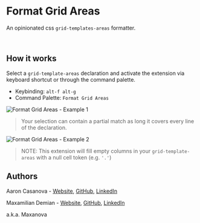 # Format Grid Areas

An opinionated css `grid-templates-areas` formatter.

<br />

## How it works

Select a `grid-template-areas` declaration and activate the extension via keyboard shortcut or through the command palette.

- Keybinding: `alt-f alt-g`
- Command Palette: `Format Grid Areas`

![Format Grid Areas - Example 1](https://user-images.githubusercontent.com/32409546/101965998-61ca9b80-3bcb-11eb-8b74-9fa4d01e6be2.gif)

> Your selection can contain a partial match as long it covers every line of the declaration.

![Format Grid Areas - Example 2](https://user-images.githubusercontent.com/32409546/101966001-63945f00-3bcb-11eb-9355-8b7f159658e8.gif)

> NOTE: This extension will fill empty columns in your `grid-template-areas` with a null cell token (e.g. `'.'`)

## Authors

Aaron Casanova - [Website](https://aaronccasanova.com), [GitHub](https://github.com/aaronccasanova), [LinkedIn](https://www.linkedin.com/in/aaronccasanova)

Maxamilian Demian - [Website](https://maxdemian.com), [GitHub](https://github.com/maxoplata), [LinkedIn](linkedin.com/in/maxamilian-demian)

a.k.a. Maxanova
